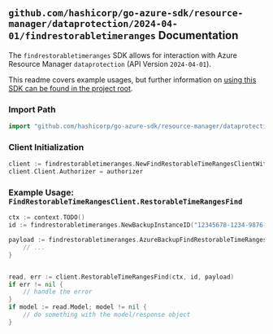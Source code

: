 
## `github.com/hashicorp/go-azure-sdk/resource-manager/dataprotection/2024-04-01/findrestorabletimeranges` Documentation

The `findrestorabletimeranges` SDK allows for interaction with Azure Resource Manager `dataprotection` (API Version `2024-04-01`).

This readme covers example usages, but further information on [using this SDK can be found in the project root](https://github.com/hashicorp/go-azure-sdk/tree/main/docs).

### Import Path

```go
import "github.com/hashicorp/go-azure-sdk/resource-manager/dataprotection/2024-04-01/findrestorabletimeranges"
```


### Client Initialization

```go
client := findrestorabletimeranges.NewFindRestorableTimeRangesClientWithBaseURI("https://management.azure.com")
client.Client.Authorizer = authorizer
```


### Example Usage: `FindRestorableTimeRangesClient.RestorableTimeRangesFind`

```go
ctx := context.TODO()
id := findrestorabletimeranges.NewBackupInstanceID("12345678-1234-9876-4563-123456789012", "example-resource-group", "backupVaultValue", "backupInstanceValue")

payload := findrestorabletimeranges.AzureBackupFindRestorableTimeRangesRequest{
	// ...
}


read, err := client.RestorableTimeRangesFind(ctx, id, payload)
if err != nil {
	// handle the error
}
if model := read.Model; model != nil {
	// do something with the model/response object
}
```
